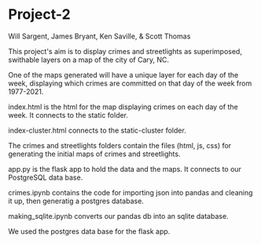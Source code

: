 # Project-2
Will Sargent, James Bryant, Ken Saville, & Scott Thomas

This project's aim is to display crimes and streetlights as superimposed, swithable layers on a map of the city of Cary, NC.

One of the maps generated will have a unique layer for each day of the week, displaying which crimes are committed on that day of the week from 1977-2021.

index.html is the html for the map displaying crimes on each day of the week. It connects to the static folder.

index-cluster.html connects to the static-cluster folder.

The crimes and streetlights folders contain the files (html, js, css) for generating the initial maps of crimes and streetlights.

app.py is the flask app to hold the data and the maps. It connects to our PostgreSQL data base.

crimes.ipynb contains the code for importing json into pandas and cleaning it up, then generatig a postgres database.

making_sqlite.ipynb converts our pandas db into an sqlite database.

We used the postgres data base for the flask app.
